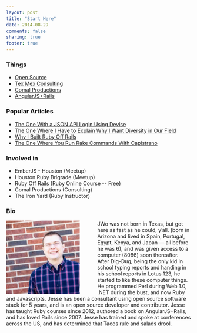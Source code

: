 ```yaml
---
layout: post
title: "Start Here"
date: 2014-08-29
comments: false 
sharing: true
footer: true
---
```


### Things

* [Open Source](/opensource)
* [Tex Mex Consulting](http://texmexconsulting.com)
* [Comal Productions](http://comal.io)
* [AngularJS+Rails](http://angularails.com)

### Popular Articles

* [The One With a JSON API Login Using Devise](http://jessewolgamott.com/blog/2012/01/19/the-one-with-a-json-api-login-using-devise/)
* [The One Where I Have to Explain Why I Want Diversity in Our Field](http://jessewolgamott.com/blog/2013/02/05/the-one-where-i-have-to-explain-why-i-want-diversity-in-our-field/)
* [Why I Built Ruby Off Rails](http://jessewolgamott.com/blog/2012/04/03/why-i-built-ruby-off-rails/)
* [The One Where You Run Rake Commands With Capistrano](http://jessewolgamott.com/blog/2012/09/10/the-one-where-you-run-rake-commands-with-capistrano/)

### Involved in

* EmberJS - Houston (Meetup)
* Houston Ruby Brigrade (Meetup)
* Ruby Off Rails (Ruby Online Course -- Free)
* Comal Productions (Consulting)
* The Iron Yard (Ruby Instructor)

### Bio
<img src="/images/jesse_wolgamott.jpg" style="width: 200px; float: left; padding-right: 3rem"/>
JWo was not born in Texas, but got here as fast as he could, y’all. (born in
Arizona and lived in Spain, Portugal, Egypt, Kenya, and Japan — all before he
was 6), and was given access to a computer (8086) soon thereafter. After
Dig-Dug, being the only kid in school typing reports and handing in his school
reports in Lotus 123, he started to like these computer things. He programmed
Perl during Web 1.0, .NET during the bust, and now Ruby and Javascripts. Jesse
has been a consultant using open source software stack for 5 years, and is an
open source developer and contributor. Jesse has taught Ruby courses since
2012, authored a book on AngularJS+Rails, and has loved Rails since 2007.
Jesse has trained and spoke at conferences across the US, and has determined
that Tacos rule and salads drool.




